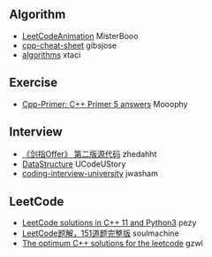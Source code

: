 ## Algorithm
- [LeetCodeAnimation](https://github.com/MisterBooo/LeetCodeAnimation) MisterBooo
- [cpp-cheat-sheet](https://github.com/gibsjose/cpp-cheat-sheet) gibsjose
- [algorithms](https://github.com/xtaci/algorithms) xtaci



## Exercise
- [Cpp-Primer: C++ Primer 5 answers](https://github.com/Mooophy/Cpp-Primer) Mooophy



## Interview
- [《剑指Offer》 第二版源代码](https://github.com/zhedahht/CodingInterviewChinese2) zhedahht
- [DataStructure](https://github.com/UCodeUStory/DataStructure) UCodeUStory
- [coding-interview-university](https://github.com/jwasham/coding-interview-university) jwasham



## LeetCode
- [LeetCode solutions in C++ 11 and Python3](https://github.com/pezy/LeetCode) pezy
- [LeetCode题解，151道题完整版](https://github.com/soulmachine/leetcode) soulmachine
- [The optimum C++ solutions for the leetcode](https://github.com/gzwl/leetcode) gzwl